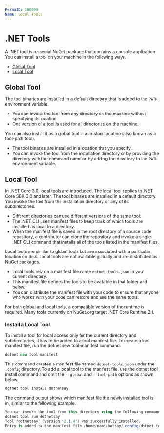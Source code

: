 ```yaml
---
PermaID: 100009
Name: Local Tools
---
```


# .NET Tools

A .NET tool is a special NuGet package that contains a console application. You can install a tool on your machine in the following ways.

 - [Global Tool](#global-tool)
 - [Local Tool](#local-tool)

## Global Tool

The tool binaries are installed in a default directory that is added to the `PATH` environment variable. 

 - You can invoke the tool from any directory on the machine without specifying its location. 
 - One version of a tool is used for all directories on the machine.

You can also install it as a global tool in a custom location (also known as a tool-path tool).

 - The tool binaries are installed in a location that you specify. 
 - You can invoke the tool from the installation directory or by providing the directory with the command name or by adding the directory to the `PATH` environment variable. 

## Local Tool

In .NET Core 3.0, local tools are introduced. The local tool applies to .NET Core SDK 3.0 and later. The tool binaries are installed in a default directory. You invoke the tool from the installation directory or any of its subdirectories. 

 - Different directories can use different versions of the same tool.
 - The .NET CLI uses manifest files to keep track of which tools are installed as local to a directory. 
 - When the manifest file is saved in the root directory of a source code repository, a contributor can clone the repository and invoke a single .NET CLI command that installs all of the tools listed in the manifest files.

Local tools are similar to global tools but are associated with a particular location on disk. Local tools are not available globally and are distributed as NuGet packages.

 - Local tools rely on a manifest file name `dotnet-tools.json` in your current directory. 
 - This manifest file defines the tools to be available in that folder and below. 
 - You can distribute the manifest file with your code to ensure that anyone who works with your code can restore and use the same tools.

For both global and local tools, a compatible version of the runtime is required. Many tools currently on NuGet.org target .NET Core Runtime 2.1.

### Install a Local Tool

To install a tool for local access only for the current directory and subdirectories, it has to be added to a tool manifest file. To create a tool manifest file, run the dotnet new tool-manifest command:

```csharp
dotnet new tool-manifest
```

This command creates a manifest file named `dotnet-tools.json` under the `.config` directory. To add a local tool to the manifest file, use the dotnet tool install command and omit the `--global` and `--tool-path` options as shown below. 

```csharp
dotnet tool install dotnetsay
```

The command output shows which manifest file the newly installed tool is in, similar to the following example.

```csharp
You can invoke the tool from this directory using the following command:
dotnet tool run dotnetsay
Tool 'dotnetsay' (version '2.1.4') was successfully installed.
Entry is added to the manifest file /home/name/botsay/.config/dotnet-tools.json.
```